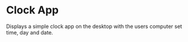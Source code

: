 # Clock App

Displays a simple clock app on the desktop with the users computer set time, day and date.
